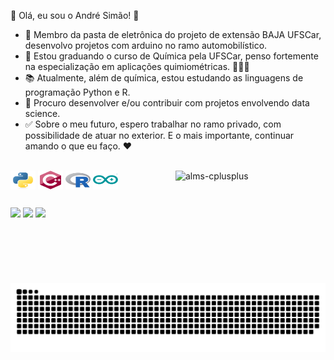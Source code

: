    👋   Olá, eu sou o André Simão!  👋
- 🏁 Membro da pasta de eletrônica do projeto de extensão BAJA UFSCar, desenvolvo projetos com arduino no ramo automobilístico. 
- 🧪 Estou graduando o curso de Química pela UFSCar, penso fortemente na especialização em aplicações quimiométricas. 👨🏽‍🔬
- 📚 Atualmente, além de química, estou estudando as linguagens de programação Python e R.
- 🔎 Procuro desenvolver e/ou contribuir com projetos envolvendo data science.
- ✅ Sobre o meu futuro, espero trabalhar no ramo privado, com possibilidade de atuar no exterior. E o mais importante, continuar amando o que eu faço. ❤️

<div style="display: inline_block"><br>
  <img align="center" alt="alms-Python" height="30" width="40" src="https://raw.githubusercontent.com/devicons/devicon/master/icons/python/python-original.svg">
  <img align="center" alt="alms-cplusplus" height="30" width="40" src="https://raw.githubusercontent.com/devicons/devicon/master/icons/cplusplus/cplusplus-original.svg">
  <img align="center" alt="alms-cplusplus" height="30" width="40" src="https://raw.githubusercontent.com/devicons/devicon/master/icons/r/r-original.svg">
  <img align="center" alt="alms-cplusplus" height="30" width="40" src="https://raw.githubusercontent.com/devicons/devicon/master/icons/arduino/arduino-original.svg">
  <img align="right" alt="alms-cplusplus" height="180" width="240" src="https://media.giphy.com/media/iNQ2cIve8rUqI/giphy.gif">
  
##
  
<div>
   <a href="https://instagram.com/de_lmss" target="_blank"><img src="https://img.shields.io/badge/-Instagram-%23E4405F?style=for-the-badge&logo=instagram&logoColor=white" target="_blank"></a>
   <a href = "mailto:alms.simao@gmail.com"><img src="https://img.shields.io/badge/-Gmail-%23333?style=for-the-badge&logo=gmail&logoColor=white" target="_blank"></a>
   <a href="https://www.linkedin.com/in/almssimao/" target="_blank"><img src="https://img.shields.io/badge/-LinkedIn-%230077B5?style=for-the-badge&logo=linkedin&logoColor=white" target="_blank"></a> 
  
##
 
![Snake animation](https://github.com/AndreSimao-alms/AndreSimao-alms/blob/output/github-contribution-grid-snake.svg)
 
</div>


